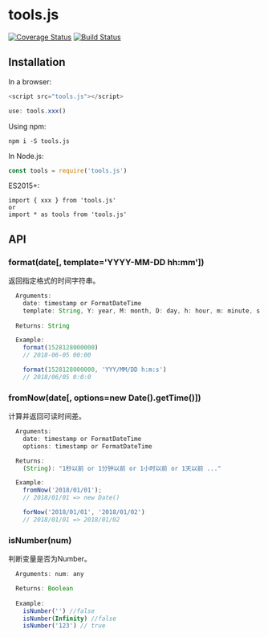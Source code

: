 # tools.js
[![Coverage Status](https://coveralls.io/repos/github/liushuangbill/dates.js/badge.svg?branch=master)](https://coveralls.io/github/liushuangbill/dates.js?branch=master)
[![Build Status](https://travis-ci.org/liushuangbill/tools.js.svg?branch=master)](https://travis-ci.org/liushuangbill/tools.js)

## Installation
In a browser:
```js
<script src="tools.js"></script>

use: tools.xxx()
```

Using npm:
```npm
npm i -S tools.js
```

In Node.js:
```js
const tools = require('tools.js')
```

ES2015+:
```
import { xxx } from 'tools.js'
or
import * as tools from 'tools.js'
```

## API
### format(date[, template='YYYY-MM-DD hh:mm'])
返回指定格式的时间字符串。
```js
  Arguments:
    date: timestamp or FormatDateTime
    template: String, Y: year, M: month, D: day, h: hour, m: minute, s: second
    
  Returns: String

  Example:
    format(1528128000000)
    // 2018-06-05 00:00

    format(1528128000000, 'YYY/MM/DD h:m:s')
    // 2018/06/05 0:0:0
```

### fromNow(date[, options=new Date().getTime()])
计算并返回可读时间差。
```js
  Arguments:
    date: timestamp or FormatDateTime
    options: timestamp or FormatDateTime

  Returns:
    (String): "1秒以前 or 1分钟以前 or 1小时以前 or 1天以前 ..."

  Example:
    fromNow('2018/01/01');
    // 2018/01/01 => new Date()

    forNow('2018/01/01', '2018/01/02')
    // 2018/01/01 => 2018/01/02
```

### isNumber(num)
判断变量是否为Number。
```js
  Arguments: num: any

  Returns: Boolean
  
  Example:
    isNumber('') //false
    isNumber(Infinity) //false
    isNumber('123') // true
```
